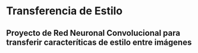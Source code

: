 # Transferencia de Estilo 
## Proyecto de Red Neuronal Convolucional para transferir caracteríticas de estilo entre imágenes 
